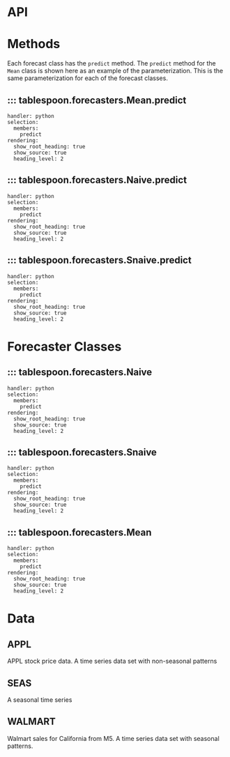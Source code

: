 # API

# Methods

Each forecast class has the `predict` method. The `predict` method for the `Mean` class is shown here as an example of the parameterization. This is the same parameterization for each of the forecast classes.

## ::: tablespoon.forecasters.Mean.predict
    handler: python
    selection:
      members:
        predict
    rendering:
      show_root_heading: true
      show_source: true
      heading_level: 2

## ::: tablespoon.forecasters.Naive.predict
    handler: python
    selection:
      members:
        predict
    rendering:
      show_root_heading: true
      show_source: true
      heading_level: 2

## ::: tablespoon.forecasters.Snaive.predict
    handler: python
    selection:
      members:
        predict
    rendering:
      show_root_heading: true
      show_source: true
      heading_level: 2

# Forecaster Classes

## ::: tablespoon.forecasters.Naive
    handler: python
    selection:
      members:
        predict
    rendering:
      show_root_heading: true
      show_source: true
      heading_level: 2

## ::: tablespoon.forecasters.Snaive
    handler: python
    selection:
      members:
        predict
    rendering:
      show_root_heading: true
      show_source: true
      heading_level: 2

## ::: tablespoon.forecasters.Mean
    handler: python
    selection:
      members:
        predict
    rendering:
      show_root_heading: true
      show_source: true
      heading_level: 2




# Data

## APPL

APPL stock price data. A time series data set with non-seasonal patterns

## SEAS

A seasonal time series

## WALMART

Walmart sales for California from M5. A time series data set with seasonal patterns.
